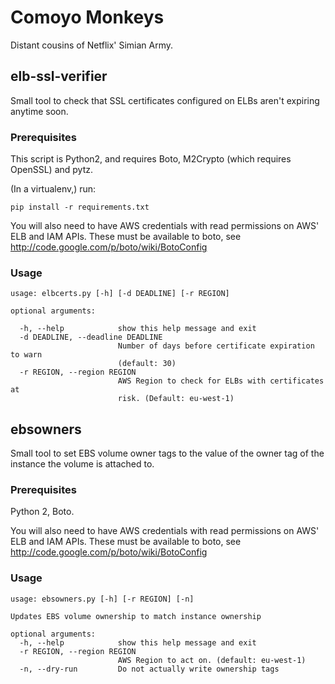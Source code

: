 # Comoyo Monkeys

Distant cousins of Netflix' Simian Army.

## elb-ssl-verifier

Small tool to check that SSL certificates configured on ELBs aren't expiring anytime soon.

### Prerequisites

This script is Python2, and requires Boto, M2Crypto (which requires OpenSSL) and
pytz.

(In a virtualenv,) run:

    pip install -r requirements.txt

You will also need to have AWS credentials with read permissions on AWS' ELB and
IAM APIs. These must be available to boto, see
http://code.google.com/p/boto/wiki/BotoConfig

### Usage

    usage: elbcerts.py [-h] [-d DEADLINE] [-r REGION]

    optional arguments:

      -h, --help            show this help message and exit
      -d DEADLINE, --deadline DEADLINE
                            Number of days before certificate expiration to warn 
                            (default: 30)
      -r REGION, --region REGION
                            AWS Region to check for ELBs with certificates at
                            risk. (Default: eu-west-1)

## ebsowners

Small tool to set EBS volume owner tags to the value of the owner tag of the 
instance the volume is attached to.

### Prerequisites

Python 2, Boto.

You will also need to have AWS credentials with read permissions on AWS' ELB and
IAM APIs. These must be available to boto, see
http://code.google.com/p/boto/wiki/BotoConfig

### Usage

    usage: ebsowners.py [-h] [-r REGION] [-n]

    Updates EBS volume ownership to match instance ownership

    optional arguments:
      -h, --help            show this help message and exit
      -r REGION, --region REGION
                            AWS Region to act on. (default: eu-west-1)
      -n, --dry-run         Do not actually write ownership tags

